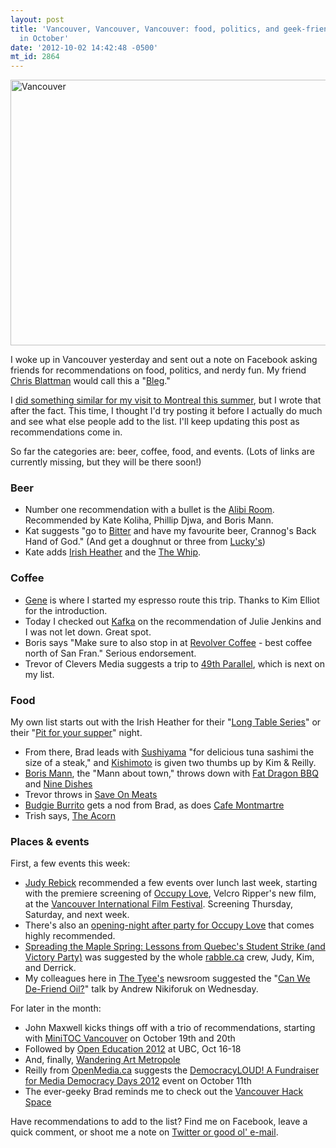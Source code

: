 ```yaml
---
layout: post
title: 'Vancouver, Vancouver, Vancouver: food, politics, and geek-friendly events
  in October'
date: '2012-10-02 14:42:48 -0500'
mt_id: 2864
---
```

<a href="http://www.flickr.com/photos/33237881@N08/5739213043/" title="Vancouver by Matthew Grapengieser, on Flickr"><img src="http://farm3.staticflickr.com/2723/5739213043_343b179564_z.jpg" width="640" height="425" alt="Vancouver"></a>

I woke up in Vancouver yesterday and sent out a note on Facebook asking friends for recommendations on food, politics, and nerdy fun. My friend [Chris Blattman](http://chrisblattman.com/) would call this a "[Bleg](http://chrisblattman.com/?s=bleg&submit=Search)."

I [did something similar for my visit to Montreal this summer](http://www.phillipadsmith.com/2012/08/the-perfect-five-days-in-montreal-as-curated-by-my-tribe.html), but I wrote that after the fact. This time, I thought I'd try posting it before I actually do much and see what else people add to the list. I'll keep updating this post as recommendations come in. 

So far the categories are: beer, coffee, food, and events. (Lots of links are currently missing, but they will be there soon!)

### Beer

* Number one recommendation with a bullet is the [Alibi Room](http://www.yelp.com/biz/alibi-room-vancouver). Recommended by Kate Koliha, Phillip Djwa, and Boris Mann.
* Kat suggests "go to [Bitter](http://www.yelp.com/biz/bitter-tasting-room-vancouver) and have my favourite beer, Crannog's Back Hand of God." (And get a doughnut or three from [Lucky's](http://www.yelp.com/biz/luckys-doughnuts-vancouver))
* Kate adds [Irish Heather](http://www.yelp.com/biz/the-irish-heather-vancouver) and the [The Whip](http://www.yelp.com/biz/the-whip-restaurant-gallery-vancouver).

### Coffee
* [Gene](http://www.yelp.com/biz/gene-vancouver) is where I started my espresso route this trip. Thanks to Kim Elliot for the introduction. 
* Today I checked out [Kafka](http://www.yelp.com/biz/kafkas-coffee-and-tea-vancouver) on the recommendation of Julie Jenkins and I was not let down. Great spot.
* Boris says "Make sure to also stop in at [Revolver Coffee](http://www.yelp.com/biz/revolver-vancouver#query:Revolver%20Coffee) - best coffee north of San Fran." Serious endorsement.
* Trevor of Clevers Media suggests a trip to [49th Parallel](http://www.yelp.com/biz/49th-parallel-coffee-vancouver), which is next on my list. 

### Food

My own list starts out with the Irish Heather for their "[Long Table Series](http://www.longtableseries.blogspot.ca/)" or their "[Pit for your supper](http://www.vancitybuzz.com/2012/09/irish-heathers-pit-for-your-supper/)" night. 

* From there, Brad leads with [Sushiyama](http://www.yelp.com/biz/sushiyama-vancouver) "for delicious tuna sashimi the size of a steak," and [Kishimoto](http://www.yelp.com/biz/kishimoto-japanese-kitchen-vancouver) is given two thumbs up by Kim & Reilly.
* [Boris Mann](http://www.bmannconsulting.com/), the "Mann about town," throws down with [Fat Dragon BBQ](http://www.yelp.com/biz/fat-dragon-bbq-vancouver) and [Nine Dishes](http://www.yelp.com/biz/nine-dishes-restaurant-vancouver)
* Trevor throws in [Save On Meats](http://www.yelp.com/biz/save-on-meats-vancouver)
* [Budgie Burrito](http://www.yelp.com/biz/budgies-burritos-vancouver) gets a nod from Brad, as does [Cafe Montmartre](http://www.yelp.com/biz/montmartre-cafe-vancouver)
* Trish says, [The Acorn](http://www.theacornrestaurant.ca/)

### Places & events

First, a few events this week:

* [Judy Rebick](http://transformingpower.ca/) recommended a few events over lunch last week, starting with the premiere screening of [Occupy Love](http://www.viff.org/festival/films/f6282-occupy-love), Velcro Ripper's new film, at the [Vancouver International Film Festival](http://www.viff.org). Screening Thursday, Saturday, and next week.
* There's also an [opening-night after party for Occupy Love](https://www.facebook.com/events/346390565455396/) that comes highly recommended.
* [Spreading the Maple Spring: Lessons from Quebec's Student Strike (and Victory Party)](http://rabble.ca/whatsup/spreading-maple-spring-lessons-quebecs-student-strike-and-victory-party) was suggested by the whole [rabble.ca](http://rabble.ca) crew, Judy, Kim, and Derrick.
* My colleagues here in [The Tyee's](http://thetyee.ca/) newsroom suggested the "[Can We De-Friend Oil?](http://thetyee.ca/News/2012/10/01/Defriend-Oil/)" talk by Andrew Nikiforuk on Wednesday.

For later in the month:

* John Maxwell kicks things off with a trio of recommendations, starting with [MiniTOC Vancouver](https://minitocvancouver.eventbrite.com/) on October 19th and 20th
* Followed by [Open Education 2012](http://openedconference.org/2012/) at UBC, Oct 16-18
* And, finally, [Wandering Art Metropole](http://www.facebook.com/events/227873267342137/?notif_t=plan_user_invited)
* Reilly from [OpenMedia.ca](http://openmedia.ca) suggests the [DemocracyLOUD! A Fundraiser for Media Democracy Days 2012](https://www.facebook.com/events/413649685349837/) event on October 11th
* The ever-geeky Brad reminds me to check out the [Vancouver Hack Space](vancouver.hackspace.ca)

Have recommendations to add to the list? Find me on Facebook, leave a quick comment, or shoot me a note on [Twitter or good ol' e-mail](/#contact).
